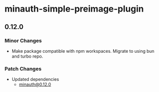 # minauth-simple-preimage-plugin

## 0.12.0

### Minor Changes

- Make package compatible with npm workspaces. Migrate to using bun and turbo repo.

### Patch Changes

- Updated dependencies
  - minauth@0.12.0
